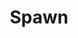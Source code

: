 ---
title: Spawn
issue: 16A
issue_nr: 16
full_title: Reflections, Part 1
subtitle: ''
story_arc: Reflections
crossover: ''
variant: A
publisher: Image Comics
creators: 
  - Todd McFarlane
release_date: Dec 1993
release_year: 1993
genre:
  - Action
  - Adventure
  - Crime
  - Fantasy
  - Horror
  - Science Fiction
  - Super-Heroes
  - Thriller
format: Comic
pages: 32
signed_by: Greg Capullo
price: 7.50
---